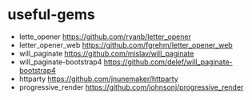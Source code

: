# useful-gems

* lette_opener https://github.com/ryanb/letter_opener
* letter_opener_web https://github.com/fgrehm/letter_opener_web
* will_paginate https://github.com/mislav/will_paginate
* will_paginate-bootstrap4 https://github.com/delef/will_paginate-bootstrap4
* httparty https://github.com/jnunemaker/httparty
* progressive_render https://github.com/johnsonj/progressive_render